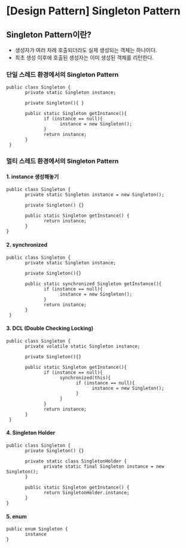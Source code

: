 # [Design Pattern] Singleton Pattern

## Singleton Pattern이란?
- 생성자가 여러 차례 호출되더라도 실제 생성되는 객체는 하나이다.
- 최초 생성 이후에 호출된 생성자는 이미 생성된 객체를 리턴한다.

### 단일 스레드 환경에서의 Singleton Pattern

    public class Singleton {
           private static Singleton instance;

           private Singleton(){ }

           public static Singleton getInstance(){
                  if (instance == null){
                        instance = new Singleton();
                  }
                  return instance;
           }
     }

### 멀티 스레드 환경에서의 Singleton Pattern

#### 1. instance 생성해놓기

    public class Singleton {
           private static Singleton instance = new Singleton();

           private Singleton() {}

           public static Singleton getInstance() {
                  return instance;
           }
    }

#### 2. synchronized

    public class Singleton {
           private static Singleton instance;

           private Singleton(){}

           public static synchronized Singleton getInstance(){
                  if (instance == null){
                        instance = new Singleton();
                  }
                  return instance;
           }
     }

#### 3. DCL (Double Checking Locking)

    public class Singleton {
           private volatile static Singleton instance;

           private Singleton(){}

           public static Singleton getInstance(){
                  if (instance == null){
                        synchronized(this){
                              if (instance == null){
                                    instance = new Singleton();
                              }
                        }
                  }
                  return instance;
           }
     }

#### 4. Singleton Holder

    public class Singleton {
           private Singleton() {}

           private static class SingletonHolder {
                  private static final Singleton instance = new Singleton();
           }

           public static Singleton getInstance() {
                  return SingletonHolder.instance;
           }
    }

#### 5. enum

    public enum Singleton {
           instance
    }
